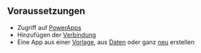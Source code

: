 ## <a name="prerequisites"></a>Voraussetzungen
* Zugriff auf [PowerApps](https://make.powerapps.com/?utm_source=padocs&utm_medium=linkinadoc&utm_campaign=referralsfromdoc)
* Hinzufügen der [Verbindung](../maker/canvas-apps/add-manage-connections.md)
* Eine App aus einer [Vorlage](../maker/canvas-apps/get-started-test-drive.md), aus [Daten](../maker/canvas-apps/get-started-create-from-data.md) oder ganz [neu](../maker/canvas-apps/get-started-create-from-blank.md) erstellen
